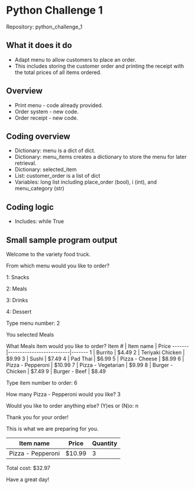 # Python Challenge 1        
Repository: python_challenge_1

## What it does it do

* Adapt menu to allow customers to place an order.
* This includes storing the customer order and printing
the receipt with the total prices of all items ordered.

## Overview
* Print menu - code already provided.
* Order system - new code.
* Order receipt - new code.

## Coding overview
* Dictionary: menu is a dict of dict.
* Dictionary: menu_items creates a dictionary to store the menu for
              later retrieval.
* Dictionary: selected_item
* List: customer_order is a  list of dict
* Variables: long list including place_order (bool), i (int), and
            menu_category (str)

## Coding logic
* Includes:
    while True
    

## Small sample program output

Welcome to the variety food truck.

From which menu would you like to order?

1: Snacks

2: Meals

3: Drinks

4: Dessert

Type menu number: 2

You selected Meals

What Meals item would you like to order?
Item # | Item name                | Price
-------|--------------------------|-------
1      | Burrito                  | $4.49
2      | Teriyaki Chicken         | $9.99
3      | Sushi                    | $7.49
4      | Pad Thai                 | $6.99
5      | Pizza - Cheese           | $8.99
6      | Pizza - Pepperoni        | $10.99
7      | Pizza - Vegetarian       | $9.99
8      | Burger - Chicken         | $7.49
9      | Burger - Beef            | $8.49

Type item number to order: 6

How many Pizza - Pepperoni would you like? 3

Would you like to order anything else? (Y)es or (N)o: n

Thank you for your order!

This is what we are preparing for you.

Item name                 | Price  | Quantity
--------------------------|--------|----------
Pizza - Pepperoni         |  $10.99 | 3

Total cost: $32.97

Have a great day!
